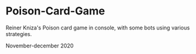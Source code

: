 # Poison-Card-Game

Reiner Kniza's Poison card game in console, with some bots using various strategies.

November-december 2020
